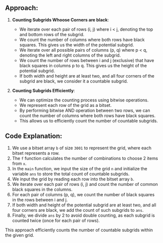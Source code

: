 ## Approach:
1. **Counting Subgrids Whoose Corners are black**:
   - We iterate over each pair of rows (i, j) where i < j, denoting the top and bottom rows of the subgrid.
   - We count the number of columns where both rows have black squares. This gives us the width of the potential subgrid.
   - We iterate over all possible pairs of columns (p, q) where p < q, denoting the left and right columns of the subgrid.
   - We count the number of rows between i and j (exclusive) that have black squares in columns p to q. This gives us the height of the potential subgrid.
   - If both width and height are at least two, and all four corners of the subgrid are black, we consider it a countable subgrid.

2. **Counting Subgrids Efficiently**:
   - We can optimize the counting process using bitwise operations.
   - We represent each row of the grid as a bitset.
   - By performing bitwise AND operation between two rows, we can count the number of columns where both rows have black squares.
   - This allows us to efficiently count the number of countable subgrids.

## Code Explanation:

1. We use a bitset array `b` of size `3001` to represent the grid, where each bitset represents a row.
2. The `f` function calculates the number of combinations to choose 2 items from `x`.
3. In the `main` function, we input the size of the grid `n` and initialize the variable `ans` to store the total count of countable subgrids.
4. We input the grid by reading each row into the bitset array `b`.
5. We iterate over each pair of rows (i, j) and count the number of common black squares in the columns.
6. For each pair of columns (p, q), we count the number of black squares in the rows between i and j.
7. If both width and height of the potential subgrid are at least two, and all four corners are black, we add the count of such subgrids to `ans`.
8. Finally, we divide `ans` by 2 to avoid double counting, as each subgrid is counted twice (once for each pair of rows).

This approach efficiently counts the number of countable subgrids within the given grid.

